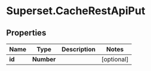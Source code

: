 # Superset.CacheRestApiPut

## Properties
Name | Type | Description | Notes
------------ | ------------- | ------------- | -------------
**id** | **Number** |  | [optional] 
